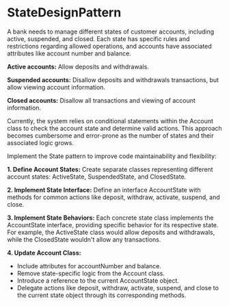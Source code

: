 # StateDesignPattern

A bank needs to manage different states of customer accounts, including active, suspended, and closed. Each state has specific rules and restrictions regarding allowed operations, and accounts have associated attributes like account number and balance.

**Active accounts:** Allow deposits and withdrawals.

**Suspended accounts:** Disallow deposits and withdrawals transactions, but allow viewing account information.

**Closed accounts:** Disallow all transactions and viewing of account information.

Currently, the system relies on conditional statements within the Account class to check the account state and determine valid actions. This approach becomes cumbersome and error-prone as the number of states and their associated logic grows.

Implement the State pattern to improve code maintainability and flexibility:

**1. Define Account States:** Create separate classes representing different account states: ActiveState, SuspendedState, and ClosedState.

**2. Implement State Interface:** Define an interface AccountState with methods for common actions like deposit, withdraw, activate, suspend, and close.

**3. Implement State Behaviors:** Each concrete state class implements the AccountState interface, providing specific behavior for its respective state. For example, the ActiveState class would allow deposits and withdrawals, while the ClosedState wouldn't allow any transactions.

**4. Update Account Class:** 
  * Include attributes for accountNumber and balance.
  * Remove state-specific logic from the Account class.
  * Introduce a reference to the current AccountState object.
  * Delegate actions like deposit, withdraw, activate, suspend, and close to the current state object through its corresponding methods.


